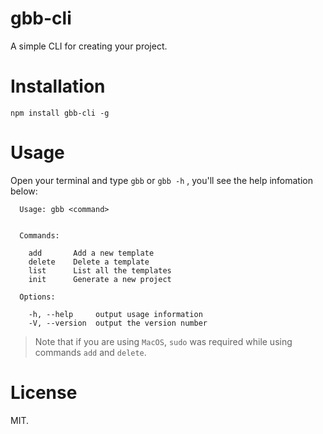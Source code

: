 # gbb-cli
A simple CLI for creating your project.

# Installation
```
npm install gbb-cli -g
```

# Usage
Open your terminal and type `gbb` or `gbb -h` , you'll see the help infomation below:
```
  Usage: gbb <command>


  Commands:

    add       Add a new template
    delete    Delete a template
    list      List all the templates
    init      Generate a new project

  Options:

    -h, --help     output usage information
    -V, --version  output the version number
```

> Note that if you are using `MacOS`, `sudo` was required while using commands `add` and `delete`.

# License
MIT.
